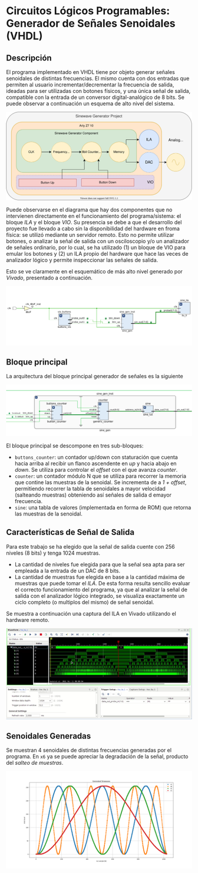 
# Circuitos Lógicos Programables: Generador de Señales Senoidales (VHDL)
## Descripción
El programa implementado en VHDL tiene por objeto generar señales senoidales de distintas frecuencias. 
El mismo cuenta con dos entradas que permiten al usuario incrementar/decrementar la frecuencia de salida, ideadas para ser utilizadas con botones físicos, y una única señal de salida, compatible con la entrada de un conversor digital-analógico de 8 bits. Se puede observar a continuación un esquema de alto nivel del sistema.

![Description](./doc/images/BlockDiagram.svg)

Puede observarse en el diagrama que hay dos componentes que no intervienen directamente en el funcionamiento del programa/sistema: el bloque _ILA_ y el bloque _VIO_. Su presencia se debe a que el desarrollo del proyecto fue llevado a cabo sin la disponibilidad del hardware en froma física: se utilizó mediante un servidor remoto. Esto no permite utilizar botones, o analizar la señal de salida con un osciloscopio y/o un analizador de señales ordinario, por lo cual, se ha utilizado (1) un bloque de VIO para emular los botones y (2) un ILA propio del hardware que hace las veces de analizador lógico y permite inspeccionar las señales de salida. 

Esto se ve claramente en el esquemático de más alto nivel generado por _Vivado_, presentado a continuación.

![Esquemático](./doc/images/SchematicHighLevel.png)

## Bloque principal
La arquitectura del bloque principal generador de señales es la siguiente

![GeneradorSenoidales](./doc/images/SchematicDetailed.png)

El bloque principal se descompone en tres sub-bloques:
- ```buttons_counter```: un contador up/down con staturación que cuenta hacia arriba al recibir un flanco ascendente en _up_ y hacia abajo en _down_. Se utiliza para controlar el _offset_ con el que avanza *counter*.
- ```counter```: un contador módulo N que se utiliza para recorrer la memoria que contine las muestras de la senoidal. Se incrementa de a _1 + offset_, permitiendo recorrer la tabla de senoidales a mayor velocidad (salteando muestras) obteniendo así señales de salida d emayor frecuencia.
- ```sine```: una tabla de valores (implementada en forma de ROM) que retorna las muestras de la senoidal.

## Características de Señal de Salida
Para este trabajo se ha elegido que la señal de salida cuente con 256 niveles (8 bits) y tenga 1024 muestras. 

- La cantidad de niveles fue elegida para que la señal sea apta para ser empleada a la entrada de un DAC de 8 bits. 
- La cantidad de muestras fue elegida en base a la cantidad máxima de muestras que puede tomar el _ILA_. De esta forma resulta sencillo evaluar el correcto funcionamiento del programa, ya que al analizar la señal de salida con el analizador lógico integrado, se visualiza exactamente un ciclo completo (o multiplos del mismo) de señal senoidal.

Se muestra a continuación una captura del ILA en Vivado utilizando el hardware remoto.

![Capturavivado](./doc/images/Sine.png)

## Senoidales Generadas
Se muestran 4 senoidales de distintas frecuencias generadas por el programa. En ``x6`` ya se puede apreciar la degradación de la señal, producto del _salteo de muestras_.

![Capturepython](./doc/images/Sinewaves.png)





